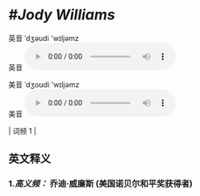 # ***\#Jody Williams*** 
英音 ˈdʒəudi 'wɪljəmz  
英音
<audio src="./media/Jody Williams-B.aac" controls="controls"></audio>

美音 ˈdʒoʊdi 'wɪljəmz  
美音
<audio src="./media/Jody Williams.aac" controls="controls"></audio>



| 词频 1 |  

英文释义
---
### 1.*高义频：* **乔迪·威廉斯 (美国诺贝尔和平奖获得者)**  


